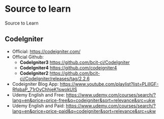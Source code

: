 # Source to learn
Source to Learn

## CodeIgniter 

- Official: https://codeigniter.com/
- Official Github: 
  - **CodeIgniter3** https://github.com/bcit-ci/CodeIgniter
  - **CodeIgniter4** https://github.com/codeigniter4
  - **CodeIgniter2** https://github.com/bcit-ci/CodeIgniter/releases/tag/2.2.6
- Codeigniter Blog App: https://www.youtube.com/playlist?list=PLillGF-RfqbaP_71rOyChhjeK1swokUIS
- Udemy English and Free: https://www.udemy.com/courses/search/?lang=en&price=price-free&q=codeigniter&sort=relevance&src=ukw
- Udemy English and Paid: https://www.udemy.com/courses/search/?lang=en&price=price-paid&q=codeigniter&sort=relevance&src=ukw
